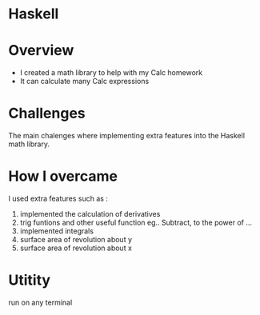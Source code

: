 # Haskell

# Overview 
* I created a math library to help with my Calc homework
* It can calculate many Calc expressions 

# Challenges 
The main chalenges where implementing extra features into the Haskell math library. 

# How I overcame
I used extra features such as :

1. implemented the calculation of derivatives 
3. trig funtions and other useful function eg.. Subtract, to the power of ...
2. implemented integrals
3. surface area of revolution about y
4. surface area of revolution about x

# Utitity 
run on any terminal 
